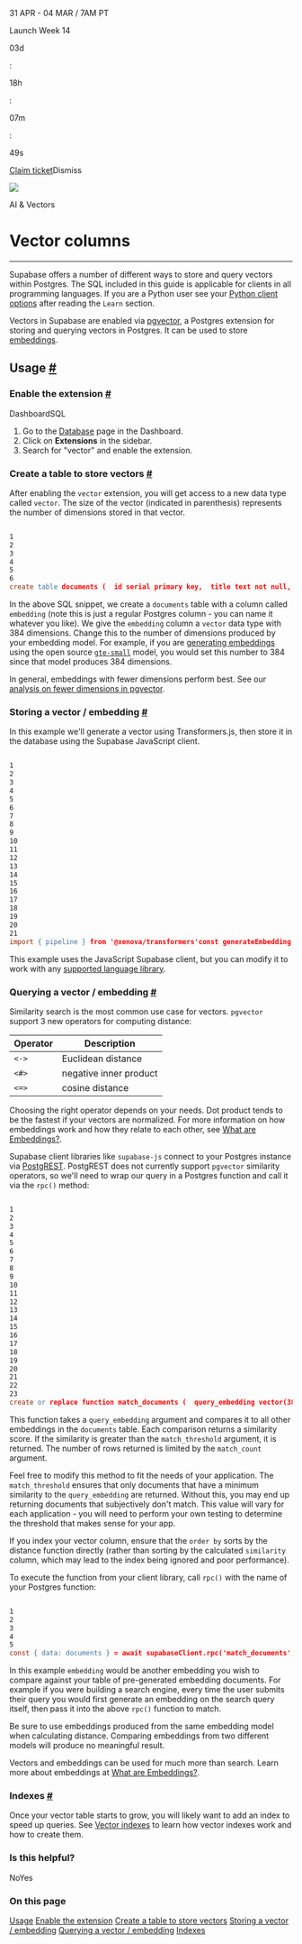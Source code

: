 31 APR - 04 MAR / 7AM PT

Launch Week 14

03d

:

18h

:

07m

:

49s

[Claim ticket](https://supabase.com/launch-week)Dismiss

![](https://supabase.com/docs/_next/image?url=%2Fdocs%2Fimg%2Flaunchweek%2F14%2Fpromo-banner-bg.png&w=3840&q=100&dpl=dpl_9WgBm3X43HXGqPuPh4vSvQgRaZyZ)

AI & Vectors

# Vector columns

* * *

Supabase offers a number of different ways to store and query vectors within Postgres. The SQL included in this guide is applicable for clients in all programming languages. If you are a Python user see your [Python client options](https://supabase.com/docs/guides/ai/python-clients) after reading the `Learn` section.

Vectors in Supabase are enabled via [pgvector](https://github.com/pgvector/pgvector/), a Postgres extension for storing and querying vectors in Postgres. It can be used to store [embeddings](https://supabase.com/docs/guides/ai/concepts#what-are-embeddings).

## Usage [\#](https://supabase.com/docs/guides/ai/vector-columns\#usage)

### Enable the extension [\#](https://supabase.com/docs/guides/ai/vector-columns\#enable-the-extension)

DashboardSQL

1. Go to the [Database](https://supabase.com/dashboard/project/_/database/tables) page in the Dashboard.
2. Click on **Extensions** in the sidebar.
3. Search for "vector" and enable the extension.

### Create a table to store vectors [\#](https://supabase.com/docs/guides/ai/vector-columns\#create-a-table-to-store-vectors)

After enabling the `vector` extension, you will get access to a new data type called `vector`. The size of the vector (indicated in parenthesis) represents the number of dimensions stored in that vector.

```flex

1
2
3
4
5
6
create table documents (  id serial primary key,  title text not null,  body text not null,  embedding vector(384));
```

In the above SQL snippet, we create a `documents` table with a column called `embedding` (note this is just a regular Postgres column - you can name it whatever you like). We give the `embedding` column a `vector` data type with 384 dimensions. Change this to the number of dimensions produced by your embedding model. For example, if you are [generating embeddings](https://supabase.com/docs/guides/ai/quickstarts/generate-text-embeddings) using the open source [`gte-small`](https://huggingface.co/Supabase/gte-small) model, you would set this number to 384 since that model produces 384 dimensions.

In general, embeddings with fewer dimensions perform best. See our [analysis on fewer dimensions in pgvector](https://supabase.com/blog/fewer-dimensions-are-better-pgvector).

### Storing a vector / embedding [\#](https://supabase.com/docs/guides/ai/vector-columns\#storing-a-vector--embedding)

In this example we'll generate a vector using Transformers.js, then store it in the database using the Supabase JavaScript client.

```flex

1
2
3
4
5
6
7
8
9
10
11
12
13
14
15
16
17
18
19
20
21
import { pipeline } from '@xenova/transformers'const generateEmbedding = await pipeline('feature-extraction', 'Supabase/gte-small')const title = 'First post!'const body = 'Hello world!'// Generate a vector using Transformers.jsconst output = await generateEmbedding(body, {  pooling: 'mean',  normalize: true,})// Extract the embedding outputconst embedding = Array.from(output.data)// Store the vector in Postgresconst { data, error } = await supabase.from('documents').insert({  title,  body,  embedding,})
```

This example uses the JavaScript Supabase client, but you can modify it to work with any [supported language library](https://supabase.com/docs#client-libraries).

### Querying a vector / embedding [\#](https://supabase.com/docs/guides/ai/vector-columns\#querying-a-vector--embedding)

Similarity search is the most common use case for vectors. `pgvector` support 3 new operators for computing distance:

| Operator | Description |
| --- | --- |
| `<->` | Euclidean distance |
| `<#>` | negative inner product |
| `<=>` | cosine distance |

Choosing the right operator depends on your needs. Dot product tends to be the fastest if your vectors are normalized. For more information on how embeddings work and how they relate to each other, see [What are Embeddings?](https://supabase.com/docs/guides/ai/concepts#what-are-embeddings).

Supabase client libraries like `supabase-js` connect to your Postgres instance via [PostgREST](https://supabase.com/docs/guides/getting-started/architecture#postgrest-api). PostgREST does not currently support `pgvector` similarity operators, so we'll need to wrap our query in a Postgres function and call it via the `rpc()` method:

```flex

1
2
3
4
5
6
7
8
9
10
11
12
13
14
15
16
17
18
19
20
21
22
23
create or replace function match_documents (  query_embedding vector(384),  match_threshold float,  match_count int)returns table (  id bigint,  title text,  body text,  similarity float)language sql stableas $$  select    documents.id,    documents.title,    documents.body,    1 - (documents.embedding <=> query_embedding) as similarity  from documents  where 1 - (documents.embedding <=> query_embedding) > match_threshold  order by (documents.embedding <=> query_embedding) asc  limit match_count;$$;
```

This function takes a `query_embedding` argument and compares it to all other embeddings in the `documents` table. Each comparison returns a similarity score. If the similarity is greater than the `match_threshold` argument, it is returned. The number of rows returned is limited by the `match_count` argument.

Feel free to modify this method to fit the needs of your application. The `match_threshold` ensures that only documents that have a minimum similarity to the `query_embedding` are returned. Without this, you may end up returning documents that subjectively don't match. This value will vary for each application - you will need to perform your own testing to determine the threshold that makes sense for your app.

If you index your vector column, ensure that the `order by` sorts by the distance function directly (rather than sorting by the calculated `similarity` column, which may lead to the index being ignored and poor performance).

To execute the function from your client library, call `rpc()` with the name of your Postgres function:

```flex

1
2
3
4
5
const { data: documents } = await supabaseClient.rpc('match_documents', {  query_embedding: embedding, // Pass the embedding you want to compare  match_threshold: 0.78, // Choose an appropriate threshold for your data  match_count: 10, // Choose the number of matches})
```

In this example `embedding` would be another embedding you wish to compare against your table of pre-generated embedding documents. For example if you were building a search engine, every time the user submits their query you would first generate an embedding on the search query itself, then pass it into the above `rpc()` function to match.

Be sure to use embeddings produced from the same embedding model when calculating distance. Comparing embeddings from two different models will produce no meaningful result.

Vectors and embeddings can be used for much more than search. Learn more about embeddings at [What are Embeddings?](https://supabase.com/docs/guides/ai/concepts#what-are-embeddings).

### Indexes [\#](https://supabase.com/docs/guides/ai/vector-columns\#indexes)

Once your vector table starts to grow, you will likely want to add an index to speed up queries. See [Vector indexes](https://supabase.com/docs/guides/ai/vector-indexes) to learn how vector indexes work and how to create them.

### Is this helpful?

NoYes

### On this page

[Usage](https://supabase.com/docs/guides/ai/vector-columns#usage) [Enable the extension](https://supabase.com/docs/guides/ai/vector-columns#enable-the-extension) [Create a table to store vectors](https://supabase.com/docs/guides/ai/vector-columns#create-a-table-to-store-vectors) [Storing a vector / embedding](https://supabase.com/docs/guides/ai/vector-columns#storing-a-vector--embedding) [Querying a vector / embedding](https://supabase.com/docs/guides/ai/vector-columns#querying-a-vector--embedding) [Indexes](https://supabase.com/docs/guides/ai/vector-columns#indexes)